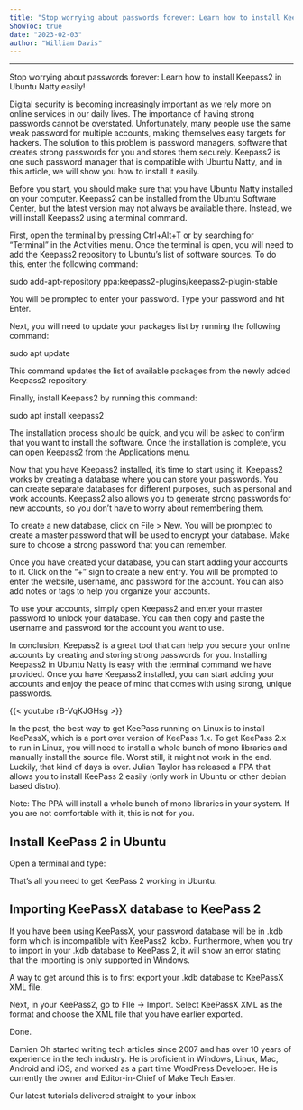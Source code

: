 ```yaml
---
title: "Stop worrying about passwords forever: Learn how to install Keepass2 in Ubuntu Natty easily!"
ShowToc: true 
date: "2023-02-03"
author: "William Davis"
---
```

*****
Stop worrying about passwords forever: Learn how to install Keepass2 in Ubuntu Natty easily!

Digital security is becoming increasingly important as we rely more on online services in our daily lives. The importance of having strong passwords cannot be overstated. Unfortunately, many people use the same weak password for multiple accounts, making themselves easy targets for hackers. The solution to this problem is password managers, software that creates strong passwords for you and stores them securely. Keepass2 is one such password manager that is compatible with Ubuntu Natty, and in this article, we will show you how to install it easily.

Before you start, you should make sure that you have Ubuntu Natty installed on your computer. Keepass2 can be installed from the Ubuntu Software Center, but the latest version may not always be available there. Instead, we will install Keepass2 using a terminal command.

First, open the terminal by pressing Ctrl+Alt+T or by searching for “Terminal” in the Activities menu. Once the terminal is open, you will need to add the Keepass2 repository to Ubuntu’s list of software sources. To do this, enter the following command:

sudo add-apt-repository ppa:keepass2-plugins/keepass2-plugin-stable

You will be prompted to enter your password. Type your password and hit Enter.

Next, you will need to update your packages list by running the following command:

sudo apt update

This command updates the list of available packages from the newly added Keepass2 repository.

Finally, install Keepass2 by running this command:

sudo apt install keepass2

The installation process should be quick, and you will be asked to confirm that you want to install the software. Once the installation is complete, you can open Keepass2 from the Applications menu.

Now that you have Keepass2 installed, it’s time to start using it. Keepass2 works by creating a database where you can store your passwords. You can create separate databases for different purposes, such as personal and work accounts. Keepass2 also allows you to generate strong passwords for new accounts, so you don’t have to worry about remembering them.

To create a new database, click on File > New. You will be prompted to create a master password that will be used to encrypt your database. Make sure to choose a strong password that you can remember.

Once you have created your database, you can start adding your accounts to it. Click on the “+” sign to create a new entry. You will be prompted to enter the website, username, and password for the account. You can also add notes or tags to help you organize your accounts.

To use your accounts, simply open Keepass2 and enter your master password to unlock your database. You can then copy and paste the username and password for the account you want to use.

In conclusion, Keepass2 is a great tool that can help you secure your online accounts by creating and storing strong passwords for you. Installing Keepass2 in Ubuntu Natty is easy with the terminal command we have provided. Once you have Keepass2 installed, you can start adding your accounts and enjoy the peace of mind that comes with using strong, unique passwords.

{{< youtube rB-VqKJGHsg >}} 



In the past, the best way to get KeePass running on Linux is to install KeePassX, which is a port over version of KeePass 1.x. To get KeePass 2.x to run in Linux, you will need to install a whole bunch of mono libraries and manually install the source file. Worst still, it might not work in the end. Luckily, that kind of days is over. Julian Taylor has released a PPA that allows you to install KeePass 2 easily (only work in Ubuntu or other debian based distro). 
 
Note: The PPA will install a whole bunch of mono libraries in your system. If you are not comfortable with it, this is not for you.

 
## Install KeePass 2 in Ubuntu
 
Open a terminal and type:
 
That’s all you need to get KeePass 2 working in Ubuntu. 
 

 
## Importing KeePassX database to KeePass 2
 
If you have been using KeePassX, your password database will be in .kdb form which is incompatible with KeePass2 .kdbx. Furthermore, when you try to import in your .kdb database to KeePass 2, it will show an error stating that the importing is only supported in Windows.
 
A way to get around this is to first export your .kdb database to KeePassX XML file.
 
Next, in your KeePass2, go to FIle -> Import. Select KeePassX XML as the format and choose the XML file that you have earlier exported.
 
Done.
 
Damien Oh started writing tech articles since 2007 and has over 10 years of experience in the tech industry. He is proficient in Windows, Linux, Mac, Android and iOS, and worked as a part time WordPress Developer. He is currently the owner and Editor-in-Chief of Make Tech Easier.
 
Our latest tutorials delivered straight to your inbox




